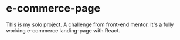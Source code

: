 # e-commerce-page
This is my solo project. A challenge from front-end mentor. It's a fully working e-commerce landing-page with React.
